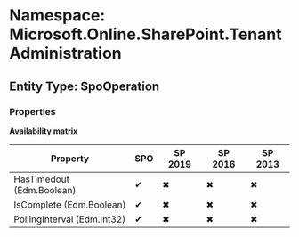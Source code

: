 # Namespace: Microsoft.Online.SharePoint.TenantAdministration

## Entity Type: SpoOperation

### Properties

**Availability matrix**

Property | SPO | SP 2019 | SP 2016 | SP 2013
----------|-----|---------|---------|--------
HasTimedout (Edm.Boolean) | ✔ | ✖ | ✖ | ✖
IsComplete (Edm.Boolean) | ✔ | ✖ | ✖ | ✖
PollingInterval (Edm.Int32) | ✔ | ✖ | ✖ | ✖


